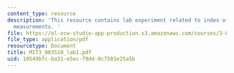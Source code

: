 ```yaml
---
content_type: resource
description: 'This resource contains lab experiment related to index of refraction
  measurements. '
file: https://ol-ocw-studio-app-production.s3.amazonaws.com/courses/3-003-principles-of-engineering-practice-spring-2010/10549bfcba31e5ecf9dd0c7501e25a5b_MIT3_003S10_lab1.pdf
file_type: application/pdf
resourcetype: Document
title: MIT3_003S10_lab1.pdf
uid: 10549bfc-ba31-e5ec-f9dd-0c7501e25a5b
---
```

